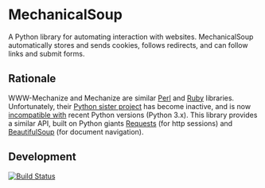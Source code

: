 MechanicalSoup
==============

A Python library for automating interaction with websites. MechanicalSoup automatically stores and sends cookies, follows redirects, and can follow links and submit forms.

Rationale
------

WWW-Mechanize and Mechanize are similar [Perl](http://search.cpan.org/dist/WWW-Mechanize/) and [Ruby](https://github.com/sparklemotion/mechanize) libraries. Unfortunately, their [Python sister project](https://github.com/jjlee/mechanize) has become inactive, and is now [incompatible with](https://github.com/jjlee/mechanize/issues/96) recent Python versions (Python 3.x). This library provides a similar API, built on Python giants [Requests](http://docs.python-requests.org/en/latest/) (for http sessions) and [BeautifulSoup](http://www.crummy.com/software/BeautifulSoup/) (for document navigation).

Development
---------

[![Build Status](https://travis-ci.org/matt-hickford/MechanicalSoup.svg?branch=master)](https://travis-ci.org/matt-hickford/MechanicalSoup)
